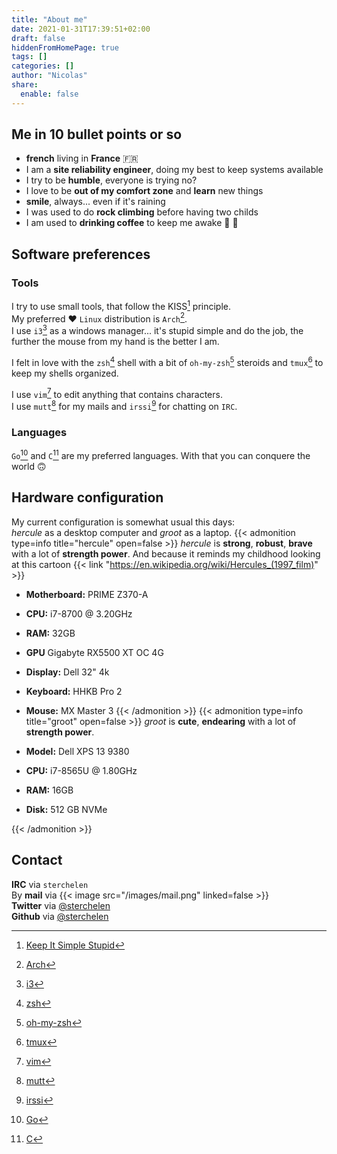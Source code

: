 ```yaml
---
title: "About me"
date: 2021-01-31T17:39:51+02:00
draft: false
hiddenFromHomePage: true
tags: []
categories: []
author: "Nicolas"
share:
  enable: false
---
```


## Me in 10 bullet points or so

* **french** living in **France** :fr:
* I am a **site reliability engineer**, doing my best to keep systems available
* I try to be **humble**, everyone is trying no?
* I love to be **out of my comfort zone** and **learn** new things
* **smile**, always... even if it's raining
* I was used to do **rock climbing** before having two childs
* I am used to **drinking coffee** to keep me awake :baby: :baby:

## Software preferences
### Tools
I try to use small tools, that follow the KISS[^1] principle.  
My preferred :heart: `Linux` distribution is `Arch`[^2].  
I use `i3`[^3] as a windows manager... it's stupid simple and do the job, the further the mouse from my hand is the better I am.  

I felt in love with the `zsh`[^4] shell with a bit of `oh-my-zsh`[^5] steroids and `tmux`[^6] to keep my shells organized.

I use `vim`[^7] to edit anything that contains characters.  
I use `mutt`[^8] for my mails and `irssi`[^9] for chatting on `IRC`.

### Languages
`Go`[^10] and `C`[^11] are my preferred languages. With that you can conquere the world :upside_down_face:

## Hardware configuration
My current configuration is somewhat usual this days:  
*hercule* as a desktop computer and *groot* as a laptop.
{{< admonition type=info title="hercule" open=false >}}
*hercule* is **strong**, **robust**, **brave** with a lot of **strength power**. And because it reminds my childhood looking at this cartoon {{< link "https://en.wikipedia.org/wiki/Hercules_(1997_film)" >}}

- **Motherboard:** PRIME Z370-A
- **CPU:** i7-8700 @ 3.20GHz
- **RAM:** 32GB
- **GPU** Gigabyte RX5500 XT OC 4G
- **Display:** Dell 32" 4k
- **Keyboard:** HHKB Pro 2
- **Mouse:** MX Master 3
{{< /admonition >}}
{{< admonition type=info title="groot" open=false >}}
*groot* is **cute**, **endearing** with a lot of **strength power**.

- **Model:** Dell XPS 13 9380
- **CPU:** i7-8565U @ 1.80GHz
- **RAM:** 16GB
- **Disk:** 512 GB NVMe

{{< /admonition >}}
## Contact
**IRC** via `sterchelen`  
By **mail** via {{< image src="/images/mail.png" linked=false >}}  
**Twitter** via [@sterchelen](https://twitter.com/sterchelen)  
**Github** via [@sterchelen](https://github.com/sterchelen)   


[^1]: [Keep It Simple Stupid](https://en.wikipedia.org/wiki/KISS_principle)
[^2]: [Arch](https://wiki.archlinux.org/index.php/Arch_Linux#Principles)
[^3]: [i3](https://i3wm.org/)
[^4]: [zsh](https://wiki.archlinux.org/index.php/zsh)
[^5]: [oh-my-zsh](https://ohmyz.sh/)
[^6]: [tmux](https://wiki.archlinux.org/index.php/Tmux)
[^7]: [vim](https://www.vim.org/)
[^8]: [mutt](http://www.mutt.org/)
[^9]: [irssi](https://irssi.org/)
[^10]: [Go](https://golang.org)
[^11]: [C](https://en.wikipedia.org/wiki/C_(programming_language))

